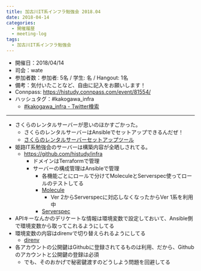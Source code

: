 ```yaml
---
title: 加古川IT系インフラ勉強会 2018.04
date: 2018-04-14
categories:
  - 開催履歴
  - meeting-log
tags:
  - 加古川IT系インフラ勉強会
---
```


* 開催日：2018/04/14
* 司会：wate
* 参加者数：参加者: 5名 / 学生:  名 / Hangout:  1名
* 備考：気付いたことなど、自由に記入をお願いします！
* Connpass: https://histudy.connpass.com/event/81554/
* ハッシュタグ：#kakogawa_infra
  * [#kakogawa_infra - Twitter検索](https://twitter.com/search?q=%23kakogawa_infra&src=typd)

---

* さくらのレンタルサーバーが思いのほかすごかった。
  * さくらのレンタルサーバーはAnsibleでセットアップできるんだぜ！
  * [さくらのレンタルサーバーセットアップツール](https://github.com/wate/tools/tree/master/sakura_rentalserver)
* 姫路IT系勉強会のサーバーは構築内容が全晒しされてる。
  * https://github.com/histudy/infra
    * ドメインはTerraformで管理
    * サーバーの構成管理はAnsibleで管理
      * 各機能ごとにロールで分けてMoleculeとServerspec使ってロールのテストしてる
      * [Molecule](https://github.com/metacloud/molecule)
        * Ver 2からServerspecに対応しなくなったからVer 1系を利用中
      * [Serverspec](http://serverspec.org/)
* APIキーなんかのデリケートな情報は環境変数で設定しておいて、Ansible側で環境変数から取ってこれるようにしてる
* 環境変数の内容はdirenvで切り替えられるようにしてる
  * [direnv](https://github.com/direnv/direnv)
* 各アカウントの公開鍵はGithubに登録されてるものは利用、だから、Githubのアカウントと公開鍵の登録は必須
  * でも、そのおかげで秘密鍵渡すのどうしよう問題を回避してる
